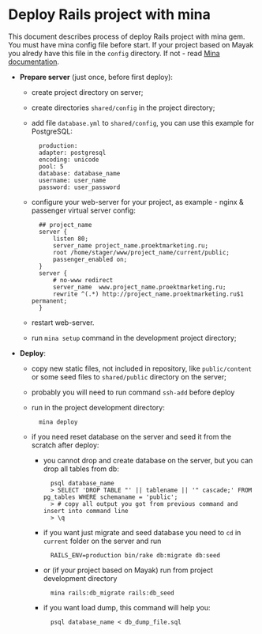 Deploy Rails project with mina
==============================

This document describes process of deploy Rails project with mina gem.
You must have mina config file before start. If your project based on Mayak you alredy have this file in the `config` directory.
If not - read [Mina documentation](http://nadarei.co/mina/setting_up_a_project.html).

* **Prepare server** (just once, before first deploy):

    * create project directory on server;

    * create directories `shared/config` in the project directory;

    * add file `database.yml` to `shared/config`, you can use this example for PostgreSQL:

            production:
            adapter: postgresql
            encoding: unicode
            pool: 5
            database: database_name
            username: user_name
            password: user_password

    * configure your web-server for your project, as example - nginx & passenger virtual server config:

            ## project_name
            server {
                listen 80;
                server_name project_name.proektmarketing.ru;
                root /home/stager/www/project_name/current/public;
                passenger_enabled on;
            }
            server {
                # no-www redirect
                server_name  www.project_name.proektmarketing.ru;
                rewrite ^(.*) http://project_name.proektmarketing.ru$1 permanent;
            }

    * restart web-server.

    * run `mina setup` command in the development project directory;

* **Deploy**:

    * copy new static files, not included in repository, like `public/content` or some seed files to `shared/public` directory on the server;

    * probably you will need to run command `ssh-add` before deploy

    * run in the project development directory:

            mina deploy

    * if you need reset database on the server and seed it from the scratch after deploy:

        * you cannot drop and create database on the server, but you can drop all tables from db:

                psql database_name
                > SELECT 'DROP TABLE "' || tablename || '" cascade;' FROM pg_tables WHERE schemaname = 'public';
                > # copy all output you got from previous command and insert into command line
                > \q
        
        * if you want just migrate and seed database you need to `cd` in `current` folder on the server and run

                RAILS_ENV=production bin/rake db:migrate db:seed

        * or (if your project based on Mayak) run from project development directory

                mina rails:db_migrate rails:db_seed

        * if you want load dump, this command will help you:

                psql database_name < db_dump_file.sql
